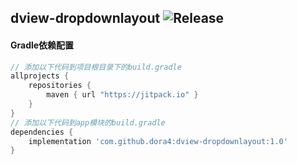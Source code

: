 dview-dropdownlayout
![Release](https://jitpack.io/v/dora4/dview-dropdownlayout.svg)
--------------------------------

#### Gradle依赖配置

```groovy
// 添加以下代码到项目根目录下的build.gradle
allprojects {
    repositories {
        maven { url "https://jitpack.io" }
    }
}
// 添加以下代码到app模块的build.gradle
dependencies {
    implementation 'com.github.dora4:dview-dropdownlayout:1.0'
}
```